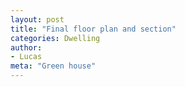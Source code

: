 ```yaml
---
layout: post
title: "Final floor plan and section"
categories: Dwelling
author:
- Lucas
meta: "Green house"
---
```


